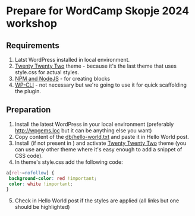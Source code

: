 # Prepare for WordCamp Skopje 2024 workshop

## Requirements

1. Latst WordPress installed in local environment.
2. [Twenty Twenty Two](https://wordpress.org/themes/twentytwentytwo/) theme - because it's the last theme that uses style.css for actual styles.
3. [NPM and NodeJS](https://docs.npmjs.com/downloading-and-installing-node-js-and-npm) - for creating blocks
4. [WP-CLI](https://make.wordpress.org/cli/handbook/guides/installing/) - not necessary but we're going to use it for quick scaffolding the plugin.

## Preparation

1. Install the latest WordPress in your local environment (preferably http://wpgems.loc but it can be anything else you want)
2. Copy content of the [db/hello-world.txt](db/hello-world.txt) and paste it in Hello World post.
3. Install (if not present in ) and activate [Twenty Twenty Two](https://wordpress.org/themes/twentytwentytwo/) theme (you can use any other theme where it's easy enough to add a snippet of CSS code).
4. In theme's style.css add the following code:
```CSS
a[rel~=nofollow] {
 background-color: red !important;
 color: white !important;
}
```
5. Check in Hello World post if the styles are applied (all links but one should be highlighted)